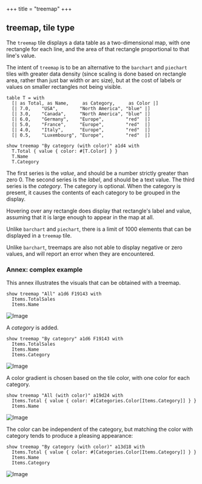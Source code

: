 +++
title = "treemap"
+++

## treemap, tile type

The `treemap` tile displays a data table as a two-dimensional map, with one rectangle for each line, and the area of that rectangle proportional to that line's value.

The intent of `treemap` is to be an alternative to the `barchart` and `piechart` tiles with greater data density (since scaling is done based on rectangle area, rather than just bar width or arc size), but at the cost of labels or values on smaller rectangles not being visible.

```envision
table T = with
  [| as Total, as Name,     as Category,     as Color |]
  [| 7.0,    "USA",        "North America", "blue" |]
  [| 3.0,    "Canada",     "North America", "blue" |]
  [| 6.0,    "Germany",    "Europe",        "red"  |]
  [| 5.0,    "France",     "Europe",        "red"  |]
  [| 4.0,    "Italy",      "Europe",        "red"  |]
  [| 0.5,    "Luxembourg", "Europe",        "red"  |]

show treemap "By category (with color)" a1d4 with
  T.Total { value { color: #[T.Color] } }
  T.Name
  T.Category
```

The first series is the _value_, and should be a number strictly greater than zero 0. The second series is the _label_, and should be a text value. The third series is the _category_. The category is optional. When the category is present, it causes the contents of each category to be grouped in the display.

Hovering over any rectangle does display that rectangle's label and value, assuming that it is large enough to appear in the map at all.

Unlike `barchart` and `piechart`, there is a limit of 1000 elements that can be displayed in a `treemap` tile.

Unlike `barchart`, treemaps are also not able to display negative or zero values, and will report an error when they are encountered.

### Annex: complex example
<!-- Original dashboard at https://go.testing.lokad.com/d/21570/118010/victor-treemap -->
This annex illustrates the visuals that can be obtained with a treemap.

```envision-proto
show treemap "All" a1d6 F19143 with
  Items.TotalSales
  Items.Name
```

![Image](/images/treemap-all.png)

A _category_ is added.

```envision-proto
show treemap "By category" a1d6 F19143 with
  Items.TotalSales
  Items.Name
  Items.Category
```

![Image](/images/treemap-by-category.png)

A color gradient is chosen based on the tile color, with one color for each category.

```envision-proto
show treemap "All (with color)" a19d24 with
  Items.Total { value { color: #[Categories.Color[Items.Category]] } }
  Items.Name
```

![Image](/images/treemap-all-color.png)

The color can be independent of the category, but matching the color with category tends to produce a pleasing appearance:

```envision-proto
show treemap "By category (with color)" a13d18 with
  Items.Total { value { color: #[Categories.Color[Items.Category]] } }
  Items.Name
  Items.Category
```

![Image](/images/treemap-by-category-color.png)
